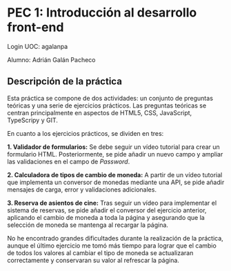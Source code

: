 # PEC 1: Introducción al desarrollo front-end

Login UOC: agalanpa

Alumno: Adrián Galán Pacheco

## Descripción de la práctica

Esta práctica se compone de dos actividades: un conjunto de preguntas teóricas y una serie de ejercicios prácticos. Las preguntas teóricas se centran principalmente en aspectos de HTML5, CSS, JavaScript, TypeScripy y GIT.

En cuanto a los ejercicios prácticos, se dividen en tres:

**1. Validador de formularios:** Se debe seguir un vídeo tutorial para crear un formulario HTML. Posteriormente, se pide añadir un nuevo campo y ampliar las validaciones en el campo de _Password_.

**2. Calculadora de tipos de cambio de moneda:** A partir de un vídeo tutorial que implementa un conversor de monedas mediante una API, se pide añadir mensajes de carga, error y validaciones adicionales.

**3. Reserva de asientos de cine:** Tras seguir un vídeo para implementar el sistema de reservas, se pide añadir el conversor del ejercicio anterior, aplicando el cambio de moneda a toda la página y asegurando que la selección de moneda se mantenga al recargar la página.

No he encontrado grandes dificultades durante la realización de la práctica, aunque el último ejercicio me tomó más tiempo para lograr que el cambio de todos los valores al cambiar el tipo de moneda se actualizaran correctamente y conservaran su valor al refrescar la página.